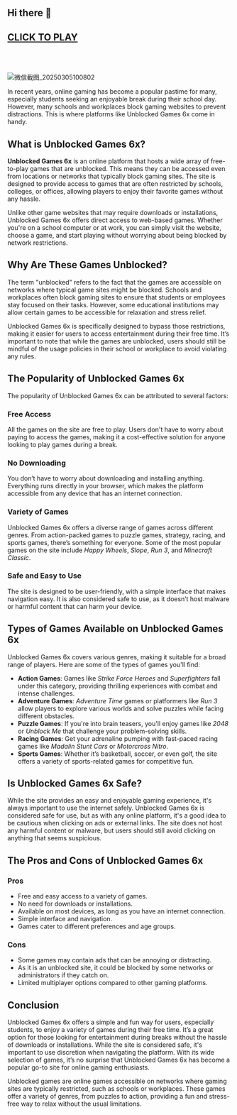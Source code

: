 ## Hi there 👋

<h2>
<a href="http://www.play-unblocked.games">CLICK TO PLAY</a>
</br></br></br>
</h2>


![微信截图_20250305100802](https://github.com/user-attachments/assets/3b3ac474-18c7-4243-a1e8-472236905992)


 In recent years, online gaming has become a popular pastime for many, especially students seeking an enjoyable break during their school day. However, many schools and workplaces block gaming websites to prevent distractions. This is where platforms like Unblocked Games 6x come in handy.

## What is Unblocked Games 6x?
**Unblocked Games 6x** is an online platform that hosts a wide array of free-to-play games that are unblocked. This means they can be accessed even from locations or networks that typically block gaming sites. The site is designed to provide access to games that are often restricted by schools, colleges, or offices, allowing players to enjoy their favorite games without any hassle.

Unlike other game websites that may require downloads or installations, Unblocked Games 6x offers direct access to web-based games. Whether you're on a school computer or at work, you can simply visit the website, choose a game, and start playing without worrying about being blocked by network restrictions.

## Why Are These Games Unblocked?
The term "unblocked" refers to the fact that the games are accessible on networks where typical game sites might be blocked. Schools and workplaces often block gaming sites to ensure that students or employees stay focused on their tasks. However, some educational institutions may allow certain games to be accessible for relaxation and stress relief. 

Unblocked Games 6x is specifically designed to bypass those restrictions, making it easier for users to access entertainment during their free time. It’s important to note that while the games are unblocked, users should still be mindful of the usage policies in their school or workplace to avoid violating any rules.

## The Popularity of Unblocked Games 6x
The popularity of Unblocked Games 6x can be attributed to several factors:

### Free Access
All the games on the site are free to play. Users don't have to worry about paying to access the games, making it a cost-effective solution for anyone looking to play games during a break.

### No Downloading
You don’t have to worry about downloading and installing anything. Everything runs directly in your browser, which makes the platform accessible from any device that has an internet connection.

### Variety of Games
Unblocked Games 6x offers a diverse range of games across different genres. From action-packed games to puzzle games, strategy, racing, and sports games, there’s something for everyone. Some of the most popular games on the site include *Happy Wheels*, *Slope*, *Run 3*, and *Minecraft Classic*.

### Safe and Easy to Use
The site is designed to be user-friendly, with a simple interface that makes navigation easy. It is also considered safe to use, as it doesn’t host malware or harmful content that can harm your device.

## Types of Games Available on Unblocked Games 6x
Unblocked Games 6x covers various genres, making it suitable for a broad range of players. Here are some of the types of games you'll find:

- **Action Games**: Games like *Strike Force Heroes* and *Superfighters* fall under this category, providing thrilling experiences with combat and intense challenges.
- **Adventure Games**: *Adventure Time* games or platformers like *Run 3* allow players to explore various worlds and solve puzzles while facing different obstacles.
- **Puzzle Games**: If you're into brain teasers, you'll enjoy games like *2048* or *Unblock Me* that challenge your problem-solving skills.
- **Racing Games**: Get your adrenaline pumping with fast-paced racing games like *Madalin Stunt Cars* or *Motorcross Nitro*.
- **Sports Games**: Whether it’s basketball, soccer, or even golf, the site offers a variety of sports-related games for competitive fun.

## Is Unblocked Games 6x Safe?
While the site provides an easy and enjoyable gaming experience, it's always important to use the internet safely. Unblocked Games 6x is considered safe for use, but as with any online platform, it's a good idea to be cautious when clicking on ads or external links. The site does not host any harmful content or malware, but users should still avoid clicking on anything that seems suspicious.

## The Pros and Cons of Unblocked Games 6x
### Pros
- Free and easy access to a variety of games.
- No need for downloads or installations.
- Available on most devices, as long as you have an internet connection.
- Simple interface and navigation.
- Games cater to different preferences and age groups.

### Cons
- Some games may contain ads that can be annoying or distracting.
- As it is an unblocked site, it could be blocked by some networks or administrators if they catch on.
- Limited multiplayer options compared to other gaming platforms.

## Conclusion
Unblocked Games 6x offers a simple and fun way for users, especially students, to enjoy a variety of games during their free time. It’s a great option for those looking for entertainment during breaks without the hassle of downloads or installations. While the site is considered safe, it's important to use discretion when navigating the platform. With its wide selection of games, it’s no surprise that Unblocked Games 6x has become a popular go-to site for online gaming enthusiasts.

Unblocked games are online games accessible on networks where gaming sites are typically restricted, such as schools or workplaces. These games offer a variety of genres, from puzzles to action, providing a fun and stress-free way to relax without the usual limitations.
